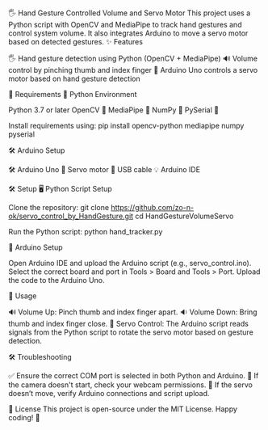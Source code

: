 🖐️ Hand Gesture Controlled Volume and Servo Motor
This project uses a Python script with OpenCV and MediaPipe to track hand gestures and control system volume. It also integrates Arduino to move a servo motor based on detected gestures.
✨ Features

🖐️ Hand gesture detection using Python (OpenCV + MediaPipe)
🔊 Volume control by pinching thumb and index finger
🔧 Arduino Uno controls a servo motor based on hand gesture detection

🔧 Requirements
🐍 Python Environment

Python 3.7 or later
OpenCV 📸
MediaPipe 🤚
NumPy 🔢
PySerial 🔌

Install requirements using:
pip install opencv-python mediapipe numpy pyserial

🛠️ Arduino Setup

🛠️ Arduino Uno
🔄 Servo motor
🔌 USB cable
💡 Arduino IDE

🛠️ Setup
🖥️ Python Script Setup


Clone the repository:
git clone https://github.com/zo-n-ok/servo_control_by_HandGesture.git 
cd HandGestureVolumeServo



Run the Python script:
python hand_tracker.py



🔧 Arduino Setup

Open Arduino IDE and upload the Arduino script (e.g., servo_control.ino).
Select the correct board and port in Tools > Board and Tools > Port.
Upload the code to the Arduino Uno.

🎯 Usage

🔊 Volume Up: Pinch thumb and index finger apart.
🔉 Volume Down: Bring thumb and index finger close.
🔄 Servo Control: The Arduino script reads signals from the Python script to rotate the servo motor based on gesture detection.

🛠️ Troubleshooting

✅ Ensure the correct COM port is selected in both Python and Arduino.
🎥 If the camera doesn't start, check your webcam permissions.
🔄 If the servo doesn’t move, verify Arduino connections and script upload.

📄 License
This project is open-source under the MIT License.
Happy coding! 🚀
